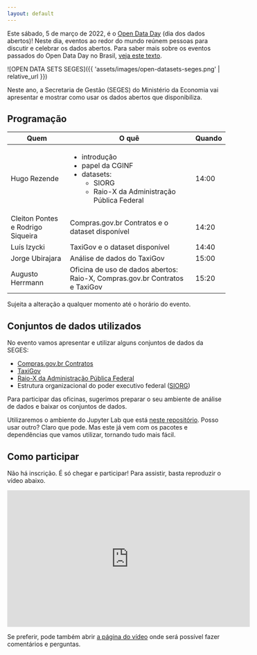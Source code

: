 ```yaml
---
layout: default
---
```


Este sábado, 5 de março de 2022, é o
[Open Data Day](https://opendataday.org/pt_br/) (dia dos dados abertos)!
Neste dia, eventos ao redor do mundo reúnem pessoas para discutir e
celebrar os dados abertos. Para saber mais sobre os eventos passados do
Open Data Day no Brasil,
[veja este texto](https://herrmann.tech/pt/blog/2022/02/23/open-data-day-2022-esta-chegando-conheca-os-anteriores-no-brasil.html).

![OPEN DATA SETS SEGES]({{ 'assets/images/open-datasets-seges.png' | relative_url }})

Neste ano, a Secretaria de Gestão (SEGES) do Ministério da Economia vai
apresentar e mostrar como usar os dados abertos que disponibiliza.

## Programação

| Quem | O quê | Quando |
|---|---|---|
| Hugo Rezende | <ul><li>introdução</li><li>papel da CGINF</li><li>datasets: <ul><li>SIORG</li><li>Raio-X da Administração Pública Federal</li></ul></ul> | 14:00 |
| Cleiton Pontes e Rodrigo Siqueira | Compras.gov.br Contratos e o dataset disponível | 14:20 |
| Luís Izycki | TaxiGov e o dataset disponível | 14:40 |
| Jorge Ubirajara | Análise de dados do TaxiGov | 15:00 |
| Augusto Herrmann | Oficina de uso de dados abertos: Raio-X, Compras.gov.br Contratos e TaxiGov | 15:20 |

Sujeita a alteração a qualquer momento até o horário do evento.

## Conjuntos de dados utilizados

No evento vamos apresentar e utilizar alguns conjuntos de dados da SEGES:

* [Compras.gov.br Contratos](https://dados.gov.br/dataset/comprasnet-contratos)
* [TaxiGov](https://dados.gov.br/dataset/corridas-do-taxigov)
* [Raio-X da Administração Pública Federal](https://dados.gov.br/dataset/raio-x-da-administracao-publica-federal)
* Estrutura organizacional do poder executivo federal
([SIORG](https://dados.gov.br/dataset/siorg))

Para participar das oficinas, sugerimos preparar o seu ambiente de
análise de dados e baixar os conjuntos de dados.

Utilizaremos o ambiente do Jupyter Lab que está
[neste repositório](https://github.com/augusto-herrmann/docker-jupyter-extensible).
Posso usar outro? Claro que pode. Mas este já vem com os pacotes e
dependências que vamos utilizar, tornando tudo mais fácil.

## Como participar

Não há inscrição. É só chegar e participar! Para assistir, basta
reproduzir o vídeo abaixo.

<iframe width="560" height="315" sandbox="allow-same-origin allow-scripts allow-popups" src="https://tube.nocturlab.fr/videos/embed/59903907-8a90-45dc-904d-3e651a2ebe09" frameborder="0" allowfullscreen></iframe>

Se preferir, pode também abrir
[a página do vídeo](https://tube.nocturlab.fr/videos/watch/59903907-8a90-45dc-904d-3e651a2ebe09)
onde será possível fazer comentários e perguntas.
